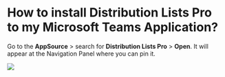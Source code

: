# How to install Distribution Lists Pro to my Microsoft Teams Application?

<p class="no-margin">Go to the <b>AppSource</b> &gt; search for <b>Distribution Lists Pro</b> &gt; <b>Open</b>. It will appear at the Navigation Panel where you can pin it.</p>
<p class="no-margin"></p>
<div class="intercom-container"><img src="/assets/img/teams-pro/image_170.png"></div>

<Hubspot />

